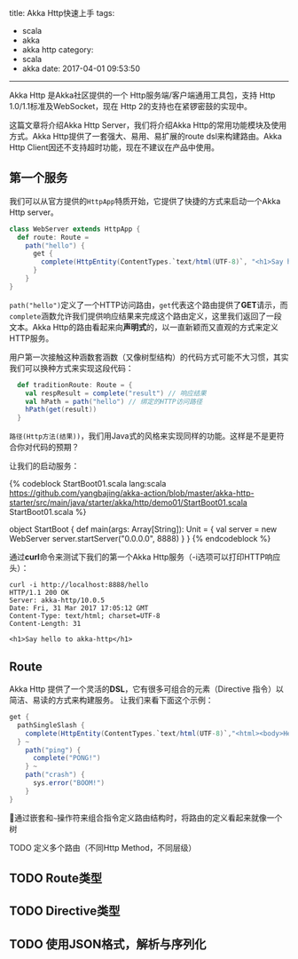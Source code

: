 title: Akka Http快速上手
tags:
  - scala
  - akka
  - akka http
category:
  - scala
  - akka
date: 2017-04-01 09:53:50
---


Akka Http 是Akka社区提供的一个 Http服务端/客户端通用工具包，支持 Http 1.0/1.1标准及WebSocket，现在 Http 2的支持也在紧锣密鼓的实现中。

这篇文章将介绍Akka Http Server，我们将介绍Akka Http的常用功能模块及使用方式。Akka Http提供了一套强大、易用、易扩展的route dsl来构建路由。Akka Http Client因还不支持超时功能，现在不建议在产品中使用。

## 第一个服务

我们可以从官方提供的`HttpApp`特质开始，它提供了快捷的方式来启动一个Akka Http server。

```scala
class WebServer extends HttpApp {
  def route: Route =
    path("hello") {
      get {
        complete(HttpEntity(ContentTypes.`text/html(UTF-8)`, "<h1>Say hello to akka-http</h1>"))
      }
    }
}
```

`path("hello")`定义了一个HTTP访问路由，`get`代表这个路由提供了**GET**请示，而`complete`涵数允许我们提供响应结果来完成这个路由定义，这里我们返回了一段文本。Akka Http的路由看起来向**声明式**的，以一直新颖而又直观的方式来定义HTTP服务。

用户第一次接触这种涵数套涵数（又像树型结构）的代码方式可能不大习惯，其实我们可以换种方式来实现这段代码：

```scala
  def traditionRoute: Route = {
    val respResult = complete("result") // 响应结果
    val hPath = path("hello") // 绑定的HTTP访问路径
    hPath(get(result)) 
  }
```

`路径(Http方法(结果))`，我们用Java式的风格来实现同样的功能。这样是不是更符合你对代码的预期？

让我们的启动服务：

{% codeblock StartBoot01.scala lang:scala https://github.com/yangbajing/akka-action/blob/master/akka-http-starter/src/main/java/starter/akka/http/demo01/StartBoot01.scala StartBoot01.scala %}

object StartBoot {
  def main(args: Array[String]): Unit = {
    val server = new WebServer
    server.startServer("0.0.0.0", 8888)
  }
}
{% endcodeblock %}

通过**curl**命令来测试下我们的第一个Akka Http服务（-i选项可以打印HTTP响应头）：

```
curl -i http://localhost:8888/hello
HTTP/1.1 200 OK
Server: akka-http/10.0.5
Date: Fri, 31 Mar 2017 17:05:12 GMT
Content-Type: text/html; charset=UTF-8
Content-Length: 31

<h1>Say hello to akka-http</h1>
```

## Route

Akka Http 提供了一个灵活的**DSL**，它有很多可组合的元素（Directive 指令）以简洁、易读的方式来构建服务。
让我们来看下面这个示例：

```scala
get {
  pathSingleSlash {
    complete(HttpEntity(ContentTypes.`text/html(UTF-8)`,"<html><body>Hello world!</body></html>"))
  } ~
    path("ping") {
      complete("PONG!")
    } ~
    path("crash") {
      sys.error("BOOM!")
    }
}
```

通过嵌套和`~`操作符来组合指令定义路由结构时，将路由的定义看起来就像一个树

TODO 定义多个路由（不同Http Method，不同层级）

## TODO Route类型

## TODO Directive类型

## TODO 使用JSON格式，解析与序列化


